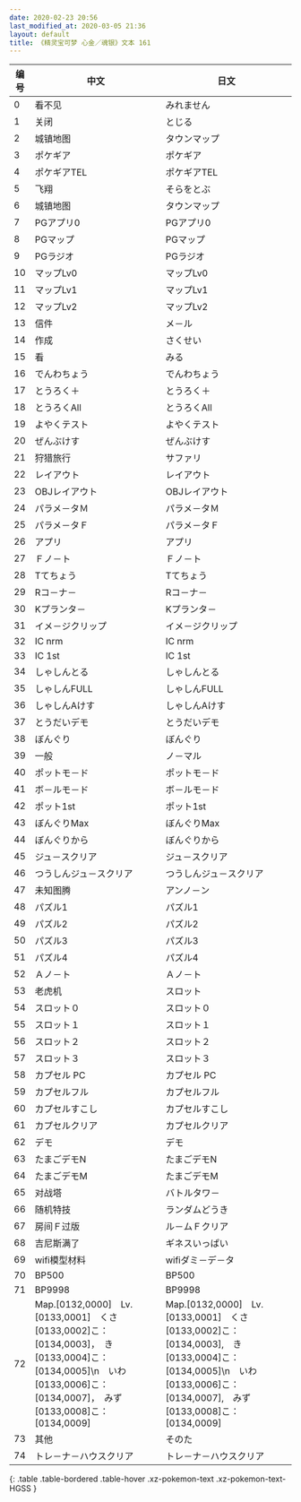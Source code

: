 ```yaml
---
date: 2020-02-23 20:56
last_modified_at: 2020-03-05 21:36
layout: default
title: 《精灵宝可梦 心金／魂银》文本 161
---
```

| 编号 | 中文 | 日文 |
| ---- | ---- | ---- |
| 0 | 看不见 | みれません |
| 1 | 关闭 | とじる |
| 2 | 城镇地图 | タウンマップ |
| 3 | ポケギア | ポケギア |
| 4 | ポケギアTEL | ポケギアTEL |
| 5 | 飞翔 | そらをとぶ |
| 6 | 城镇地图 | タウンマップ |
| 7 | PGアプリ0 | PGアプリ0 |
| 8 | PGマップ | PGマップ |
| 9 | PGラジオ | PGラジオ |
| 10 | マップLv0 | マップLv0 |
| 11 | マップLv1 | マップLv1 |
| 12 | マップLv2 | マップLv2 |
| 13 | 信件 | メ－ル |
| 14 | 作成 | さくせい |
| 15 | 看 | みる |
| 16 | でんわちょう | でんわちょう |
| 17 | とうろく＋ | とうろく＋ |
| 18 | とうろくAll | とうろくAll |
| 19 | よやくテスト | よやくテスト |
| 20 | ぜんぶけす | ぜんぶけす |
| 21 | 狩猎旅行 | サファリ |
| 22 | レイアウト | レイアウト |
| 23 | OBJレイアウト | OBJレイアウト |
| 24 | パラメ－タＭ | パラメ－タＭ |
| 25 | パラメ－タＦ | パラメ－タＦ |
| 26 | アプリ | アプリ |
| 27 | Ｆノ－ト | Ｆノ－ト |
| 28 | Tてちょう | Tてちょう |
| 29 | Rコ－ナ－ | Rコ－ナ－ |
| 30 | Kプランタ－ | Kプランタ－ |
| 31 | イメ－ジクリップ | イメ－ジクリップ |
| 32 | IC nrm | IC nrm |
| 33 | IC 1st | IC 1st |
| 34 | しゃしんとる | しゃしんとる |
| 35 | しゃしんFULL | しゃしんFULL |
| 36 | しゃしんAけす | しゃしんAけす |
| 37 | とうだいデモ | とうだいデモ |
| 38 | ぼんぐり | ぼんぐり |
| 39 | 一般 | ノ－マル |
| 40 | ポットモ－ド | ポットモ－ド |
| 41 | ボ－ルモ－ド | ボ－ルモ－ド |
| 42 | ポット1st | ポット1st |
| 43 | ぼんぐりMax | ぼんぐりMax |
| 44 | ぼんぐりから | ぼんぐりから |
| 45 | ジュ－スクリア | ジュ－スクリア |
| 46 | つうしんジュ－スクリア | つうしんジュ－スクリア |
| 47 | 未知图腾 | アンノ－ン |
| 48 | パズル1 | パズル1 |
| 49 | パズル2 | パズル2 |
| 50 | パズル3 | パズル3 |
| 51 | パズル4 | パズル4 |
| 52 | Ａノ－ト | Ａノ－ト |
| 53 | 老虎机 | スロット |
| 54 | スロット０ | スロット０ |
| 55 | スロット１ | スロット１ |
| 56 | スロット２ | スロット２ |
| 57 | スロット３ | スロット３ |
| 58 | カプセル PC | カプセル PC |
| 59 | カプセルフル | カプセルフル |
| 60 | カプセルすこし | カプセルすこし |
| 61 | カプセルクリア | カプセルクリア |
| 62 | デモ | デモ |
| 63 | たまごデモN | たまごデモN |
| 64 | たまごデモM | たまごデモM |
| 65 | 对战塔 | バトルタワ－ |
| 66 | 随机特技 | ランダムどうき |
| 67 | 房间Ｆ过版 | ル－ムＦクリア |
| 68 | 吉尼斯满了 | ギネスいっぱい |
| 69 | wifi模型材料 | wifiダミ－デ－タ |
| 70 | BP500 | BP500 |
| 71 | BP9998 | BP9998 |
| 72 | Map.[0132,0000]　Lv.[0133,0001]　くさ　[0133,0002]こ：[0134,0003]，　き　[0133,0004]こ：[0134,0005]\n　いわ　[0133,0006]こ：[0134,0007]，　みず　[0133,0008]こ：[0134,0009] | Map.[0132,0000]　Lv.[0133,0001]　くさ　[0133,0002]こ：[0134,0003],　き　[0133,0004]こ：[0134,0005]\n　いわ　[0133,0006]こ：[0134,0007],　みず　[0133,0008]こ：[0134,0009] |
| 73 | 其他 | そのた |
| 74 | トレ－ナ－ハウスクリア | トレ－ナ－ハウスクリア |
{: .table .table-bordered .table-hover .xz-pokemon-text .xz-pokemon-text-HGSS }